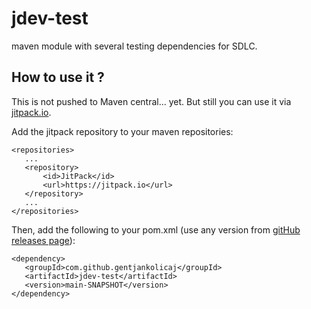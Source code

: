 # jdev-test

maven module with several testing dependencies for SDLC.

## How to use it ?

This is not pushed to Maven central... yet. But still you can use it
via [jitpack.io](https://jitpack.io/docs/).

Add the jitpack repository to your maven repositories:

 ```
<repositories>
    ...
    <repository>
        <id>JitPack</id>
        <url>https://jitpack.io</url>
    </repository>
    ...
</repositories>
 ```

Then, add the following to your pom.xml (use any version
from [gitHub releases page](https://github.com/gentjankolicaj/jdev-test/releases)):

 ```
<dependency>
    <groupId>com.github.gentjankolicaj</groupId>
    <artifactId>jdev-test</artifactId>
    <version>main-SNAPSHOT</version>
</dependency>
 ```

